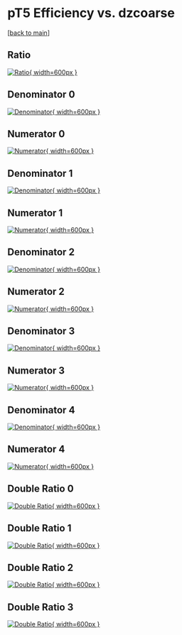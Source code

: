 # pT5 Efficiency vs. dzcoarse

[[back to main](./)]



## Ratio

[![Ratio](../mtv/var/pT5_xtr_321_-1_eff_dzcoarse.png){ width=600px }](../mtv/var/pT5_xtr_321_-1_eff_dzcoarse.pdf)

## Denominator 0

[![Denominator](../mtv/den/pT5_xtr_321_-1_eff_dzcoarse_den0.png){ width=600px }](../mtv/den/pT5_xtr_321_-1_eff_dzcoarse_den0.pdf)

## Numerator 0

[![Numerator](../mtv/num/pT5_xtr_321_-1_eff_dzcoarse_num0.png){ width=600px }](../mtv/num/pT5_xtr_321_-1_eff_dzcoarse_num0.pdf)

## Denominator 1

[![Denominator](../mtv/den/pT5_xtr_321_-1_eff_dzcoarse_den1.png){ width=600px }](../mtv/den/pT5_xtr_321_-1_eff_dzcoarse_den1.pdf)

## Numerator 1

[![Numerator](../mtv/num/pT5_xtr_321_-1_eff_dzcoarse_num1.png){ width=600px }](../mtv/num/pT5_xtr_321_-1_eff_dzcoarse_num1.pdf)

## Denominator 2

[![Denominator](../mtv/den/pT5_xtr_321_-1_eff_dzcoarse_den2.png){ width=600px }](../mtv/den/pT5_xtr_321_-1_eff_dzcoarse_den2.pdf)

## Numerator 2

[![Numerator](../mtv/num/pT5_xtr_321_-1_eff_dzcoarse_num2.png){ width=600px }](../mtv/num/pT5_xtr_321_-1_eff_dzcoarse_num2.pdf)

## Denominator 3

[![Denominator](../mtv/den/pT5_xtr_321_-1_eff_dzcoarse_den3.png){ width=600px }](../mtv/den/pT5_xtr_321_-1_eff_dzcoarse_den3.pdf)

## Numerator 3

[![Numerator](../mtv/num/pT5_xtr_321_-1_eff_dzcoarse_num3.png){ width=600px }](../mtv/num/pT5_xtr_321_-1_eff_dzcoarse_num3.pdf)

## Denominator 4

[![Denominator](../mtv/den/pT5_xtr_321_-1_eff_dzcoarse_den4.png){ width=600px }](../mtv/den/pT5_xtr_321_-1_eff_dzcoarse_den4.pdf)

## Numerator 4

[![Numerator](../mtv/num/pT5_xtr_321_-1_eff_dzcoarse_num4.png){ width=600px }](../mtv/num/pT5_xtr_321_-1_eff_dzcoarse_num4.pdf)

## Double Ratio 0

[![Double Ratio](../mtv/ratio/pT5_xtr_321_-1_eff_dzcoarse_ratio0.png){ width=600px }](../mtv/ratio/pT5_xtr_321_-1_eff_dzcoarse_ratio0.pdf)

## Double Ratio 1

[![Double Ratio](../mtv/ratio/pT5_xtr_321_-1_eff_dzcoarse_ratio1.png){ width=600px }](../mtv/ratio/pT5_xtr_321_-1_eff_dzcoarse_ratio1.pdf)

## Double Ratio 2

[![Double Ratio](../mtv/ratio/pT5_xtr_321_-1_eff_dzcoarse_ratio2.png){ width=600px }](../mtv/ratio/pT5_xtr_321_-1_eff_dzcoarse_ratio2.pdf)

## Double Ratio 3

[![Double Ratio](../mtv/ratio/pT5_xtr_321_-1_eff_dzcoarse_ratio3.png){ width=600px }](../mtv/ratio/pT5_xtr_321_-1_eff_dzcoarse_ratio3.pdf)

